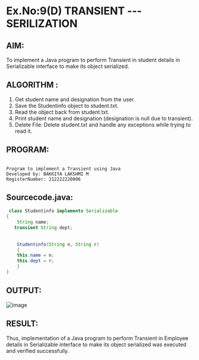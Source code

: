 # Ex.No:9(D) TRANSIENT ---SERILIZATION

## AIM:
 To implement a Java program to perform Transient in student details in Serializable interface to make its object serialized.

## ALGORITHM :
1.	Get student name and designation from the user.
2.	Save the Studentinfo object to student.txt.
3.	Read the object back from student.txt.
4.	Print student name and designation (designation is null due to transient).
5.	Delete File: Delete student.txt and handle any exceptions while trying to read it.

## PROGRAM:
 ```

Program to implement a Transient using Java
Developed by: BAKKIYA LAKSHMI M
RegisterNumber: 212222220006

```

## Sourcecode.java:
```java
 class Studentinfo implements Serializable
{
    String name;
   transient String dept;
    
   
    Studentinfo(String n, String r)
    {
    this.name = n;
    this.dept = r;
    }
}
```

## OUTPUT:

![image](https://github.com/user-attachments/assets/096197cb-6098-4051-8291-86dd597148ee)

## RESULT:
Thus, implementation of a Java program to perform Transient in Employee details in Serializable interface to make its object serialized was executed and verified successfully.
